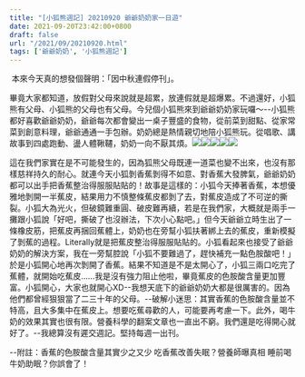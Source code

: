 ```yaml
---
title: "[小狐熊週記] 20210920 爺爺奶奶家一日遊"
date: 2021-09-20T23:42:00+0800
draft: false
url: "/2021/09/20210920.html"
tags: ['爺爺奶奶', '小狐熊週記']
---
```


 本來今天真的想發個聲明：「因中秋連假停刊」。

畢竟大家都知道，放假對父母來說就是超累，放連假就是超爆累。不過還好，小狐熊有父母、小狐熊的父母也有父母。今兒個小狐熊來到爺爺奶奶家玩囉～--小狐熊都好喜歡爺爺奶奶，爺爺每次都會變出一桌子豐盛的食物，從前菜到甜點、從家常菜到創意料理，爺爺通通一手包辦。奶奶總是熱情親切地陪小狐熊玩。從唱歌、講故事到四處跑動、盪人體鞦韆，奶奶一向不厭其煩。![](https://blogger.googleusercontent.com/img/b/R29vZ2xl/AVvXsEjLsQN9yabeg_GxmrPUMi-hSiWmjHsr-7ojdwObGaUYA46B9n7mjyqPL13vBRiPa6RoWPiIk42dSqmbvUfwgAttJaIkeVXauQ9WwtEMk8lzabHF68XDK8JBsUVNdqe_dgen-zLH38VKcjA/)![](https://blogger.googleusercontent.com/img/b/R29vZ2xl/AVvXsEiKZG9fO5ED9u_EWRreuSNkXZNIF4HuO77mEy6jz_D9kExlwtpaCZLGNX6ysp7pFjC6xFZngOt9Coa_M9xK5DvxjIPRj47jWAVvUpEtevmL-NNDlSf9RwGaku477sR-RPc1279dCNzqmPI/)![](https://blogger.googleusercontent.com/img/b/R29vZ2xl/AVvXsEhnYYaDFzcKx5DADAWT9HWZ0aWVIOmCKHcQ0YNDq0z2pBE2XHuzVmcv5LFomeZNSec4RUABAk_2ho-caJA0Ry2p5f47ImlNbde0eKjrXZueCgVjaclx5AQrk1y-fHuTsRjtT9l9uh40Hi0/)![](https://blogger.googleusercontent.com/img/b/R29vZ2xl/AVvXsEhXYo-9L7A7K9GYYW45in-jwmoZe8YLmaBJvaIvbmfcmaJig6p_Bc4IcB35uBzB9E2vwOfQUj3156323xBsy45Pn4K60yZwi5TNAr5V4xVunzWXtfbesmFR77L7kZOeV0H76flPeb9GPP0/)![](https://blogger.googleusercontent.com/img/b/R29vZ2xl/AVvXsEjygaqgfHdfH6fKClhMsSXrG8sRAaG-bo-BP3W12i7ZK-5pYH5dc8HHuKBQAa2FbKwxCnMzyFq48TwSm81WgzV8tQ7BD9XaXufb1KLG7abgSxLNhIz1ugTHigwZkFbm7DxBsCWmsOhuv_k/)


這在我們家實在是不可能發生的，因為狐熊父母既連一道菜也變不出來，也沒有那樣慈祥持久的耐心。就連今天小狐剝香蕉剝得不如意、對香蕉大發脾氣，爺爺奶奶都可以出手把香蕉整治得服服貼貼的！故事是這樣的：小狐今天捧著香蕉，本想優雅地剝開一半蕉皮，結果用力不慎整條蕉皮都剝了去，對蕉皮造成了不可逆的撕裂。小狐大為光火，但破鏡難重圓、破皮難再續，若是在我們家，大概就是兩手一攤跟小狐說「好吧，撕破了也沒辦法，下次小心點吧。」但今天爺爺立時生出了一條橡皮筋，把蕉皮再捆回蕉體上，奶奶也在旁幫小狐扶著綁上去的蕉皮，重新模擬了剝蕉的過程。Literally就是把蕉皮整治得服服貼貼的。小狐看起來也接受了爺爺奶奶的解決方案，我在一旁幫腔說「小狐不要難過了，趕快補充一點色胺酸吧！」 於是小狐開心地再次剝開了香蕉。結果不知道是不是太開心了，小狐三兩口吃完了蕉體，就開始吃蕉皮……我是沒有強力阻止他啦，畢竟蕉皮的色胺酸含量更加豐富。小狐開心，大家也就開心XD--我想天底下的爺爺奶奶大都是很厲害的。因為他們都曾經狠狠當了二三十年的父母。--破解小迷思：其實香蕉的色胺酸含量並不特高，且大多集中在蕉皮上。想要吃蕉尋歡的人，可能要再考慮一下。此外，喝牛奶的效果其實也很有限。營養科學的翻案文章也一直出不窮。我們還是吃得開心就好了。--我總算沒有遲交週記。堅持每週一出刊。


--附註：香蕉的色胺酸含量其實少之又少
吃香蕉改善失眠？營養師曝真相
睡前喝牛奶助眠？你誤會了！

